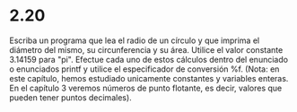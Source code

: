 # 2.20 

Escriba un programa que lea el radio de un círculo y que imprima el diámetro del mismo, su circunferencia y su área. Utilice el valor constante 3.14159 para "pi". Efectue cada uno de estos cálculos dentro del enunciado o enunciados printf y utilice el especificador de conversión %f. (Nota: en este capítulo, hemos estudiado unicamente constantes y variables enteras. En el capítulo 3 veremos números de punto flotante, es decir, valores que pueden tener puntos decimales).

